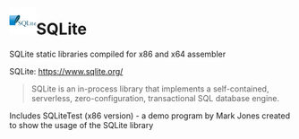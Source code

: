 # ![](../assets/SQLite.png)SQLite

SQLite static libraries compiled for x86 and x64 assembler 

SQLite: https://www.sqlite.org/

> SQLite is an in-process library that implements a self-contained, serverless, zero-configuration, transactional SQL database engine.
>

Includes SQLiteTest (x86 version) - a demo program by Mark Jones created to show the usage of the SQLite library
